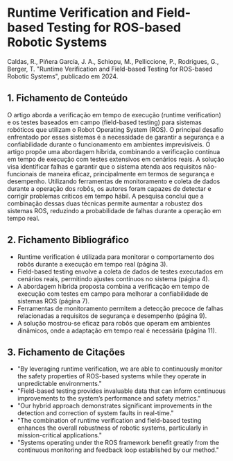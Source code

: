 # Runtime Verification and Field-based Testing for ROS-based Robotic Systems

Caldas, R., Piñera García, J. A., Schiopu, M., Pelliccione, P., Rodrigues, G., Berger, T. "Runtime Verification and Field-based Testing for ROS-based Robotic Systems", publicado em 2024.


## 1. Fichamento de Conteúdo

O artigo aborda a verificação em tempo de execução (runtime verification) e os testes baseados em campo (field-based testing) para sistemas robóticos que utilizam o Robot Operating System (ROS). O principal desafio enfrentado por esses sistemas é a necessidade de garantir a segurança e a confiabilidade durante o funcionamento em ambientes imprevisíveis. O artigo propõe uma abordagem híbrida, combinando a verificação contínua em tempo de execução com testes extensivos em cenários reais. A solução visa identificar falhas e garantir que o sistema atenda aos requisitos não-funcionais de maneira eficaz, principalmente em termos de segurança e desempenho. Utilizando ferramentas de monitoramento e coleta de dados durante a operação dos robôs, os autores foram capazes de detectar e corrigir problemas críticos em tempo hábil. A pesquisa conclui que a combinação dessas duas técnicas permite aumentar a robustez dos sistemas ROS, reduzindo a probabilidade de falhas durante a operação em tempo real.


## 2. Fichamento Bibliográfico 

* Runtime verification é utilizada para monitorar o comportamento dos robôs durante a execução em tempo real (página 3).
* Field-based testing envolve a coleta de dados de testes executados em cenários reais, permitindo ajustes contínuos no sistema (página 4).
* A abordagem híbrida proposta combina a verificação em tempo de execução com testes em campo para melhorar a confiabilidade de sistemas ROS (página 7).
* Ferramentas de monitoramento permitem a detecção precoce de falhas relacionadas a requisitos de segurança e desempenho (página 9).
* A solução mostrou-se eficaz para robôs que operam em ambientes dinâmicos, onde a adaptação em tempo real é necessária (página 11).

## 3. Fichamento de Citações 
* "By leveraging runtime verification, we are able to continuously monitor the safety properties of ROS-based systems while they operate in unpredictable environments."
* "Field-based testing provides invaluable data that can inform continuous improvements to the system’s performance and safety metrics."
* "Our hybrid approach demonstrates significant improvements in the detection and correction of system faults in real-time."
* "The combination of runtime verification and field-based testing enhances the overall robustness of robotic systems, particularly in mission-critical applications."
* "Systems operating under the ROS framework benefit greatly from the continuous monitoring and feedback loop established by our method."
